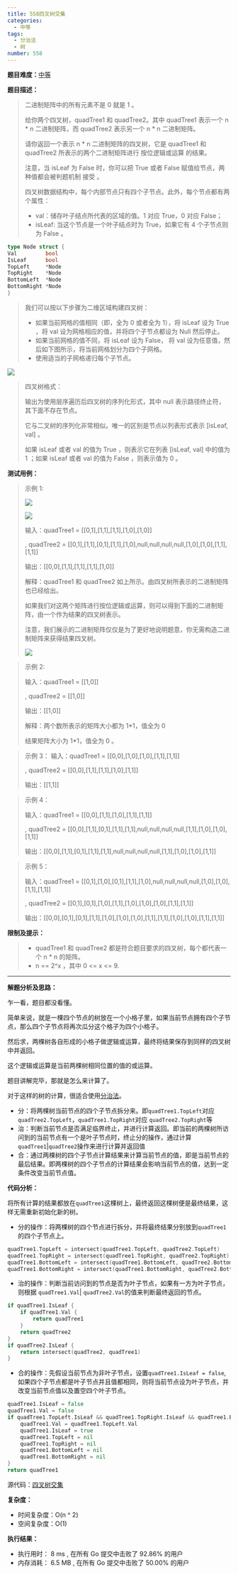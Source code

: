 ```yaml
---
title: 558四叉树交集
categories:
  - 中等
tags:
  - 分治法
  - 树
number: 558
---
```

**题目难度：**[中等](https://leetcode.cn/problems/logical-or-of-two-binary-grids-represented-as-quad-trees/)

**题目描述：**

> 二进制矩阵中的所有元素不是 0 就是 1 。
>
> 给你两个四叉树，quadTree1 和 quadTree2。其中 quadTree1 表示一个 n * n 二进制矩阵，而 quadTree2 表示另一个 n * n 二进制矩阵。
>
> 请你返回一个表示 n * n 二进制矩阵的四叉树，它是 quadTree1 和 quadTree2 所表示的两个二进制矩阵进行 按位逻辑或运算 的结果。
>
> 注意，当 isLeaf 为 False 时，你可以把 True 或者 False 赋值给节点，两种值都会被判题机制 接受 。
>
> 四叉树数据结构中，每个内部节点只有四个子节点。此外，每个节点都有两个属性：
>
> - val：储存叶子结点所代表的区域的值。1 对应 True，0 对应 False；
> - isLeaf: 当这个节点是一个叶子结点时为 True，如果它有 4 个子节点则为 False 。

```go
type Node struct {
Val         bool
IsLeaf      bool
TopLeft     *Node
TopRight    *Node
BottomLeft  *Node
BottomRight *Node
}
```

> 我们可以按以下步骤为二维区域构建四叉树：
>
> - 如果当前网格的值相同（即，全为 0 或者全为 1），将 isLeaf 设为 True ，将 val 设为网格相应的值，并将四个子节点都设为 Null 然后停止。
> - 如果当前网格的值不同，将 isLeaf 设为 False， 将 val 设为任意值，然后如下图所示，将当前网格划分为四个子网格。
> - 使用适当的子网格递归每个子节点。

![](../img/leetcode/558四叉树交集/new_top.png)


> 四叉树格式：
>
> 输出为使用层序遍历后四叉树的序列化形式，其中 null 表示路径终止符，其下面不存在节点。
>
> 它与二叉树的序列化非常相似。唯一的区别是节点以列表形式表示 [isLeaf, val] 。
>
> 如果 isLeaf 或者 val 的值为 True ，则表示它在列表 [isLeaf, val] 中的值为 1 ；如果 isLeaf 或者 val 的值为 False ，则表示值为 0 。


**测试用例：**

> 示例 1:
>
> ![](../img/leetcode/558四叉树交集/qt1.png)
>
> ![](../img/leetcode/558四叉树交集/qt2.png)
>
> 输入：quadTree1 = [[0,1],[1,1],[1,1],[1,0],[1,0]]
>
> , quadTree2 = [[0,1],[1,1],[0,1],[1,1],[1,0],null,null,null,null,[1,0],[1,0],[1,1],[1,1]]
>
> 输出：[[0,0],[1,1],[1,1],[1,1],[1,0]]
>
> 解释：quadTree1 和 quadTree2 如上所示。由四叉树所表示的二进制矩阵也已经给出。
>
> 如果我们对这两个矩阵进行按位逻辑或运算，则可以得到下面的二进制矩阵，由一个作为结果的四叉树表示。
>
> 注意，我们展示的二进制矩阵仅仅是为了更好地说明题意，你无需构造二进制矩阵来获得结果四叉树。
>
> ![](../img/leetcode/558四叉树交集/qtr.png)


> 示例 2:
>
> 输入：quadTree1 = [[1,0]]
>
> , quadTree2 = [[1,0]]
>
> 输出：[[1,0]]
>
> 解释：两个数所表示的矩阵大小都为 1*1，值全为 0
>
> 结果矩阵大小为 1*1，值全为 0 。


> 示例 3：
> 输入：quadTree1 = [[0,0],[1,0],[1,0],[1,1],[1,1]]
>
> , quadTree2 = [[0,0],[1,1],[1,1],[1,0],[1,1]]
>
> 输出：[[1,1]]

> 示例 4：
>
> 输入：quadTree1 = [[0,0],[1,1],[1,0],[1,1],[1,1]]
>
> , quadTree2 = [[0,0],[1,1],[0,1],[1,1],[1,1],null,null,null,null,[1,1],[1,0],[1,0],[1,1]]
>
> 输出：[[0,0],[1,1],[0,1],[1,1],[1,1],null,null,null,null,[1,1],[1,0],[1,0],[1,1]]


> 示例 5：
>
> 输入：quadTree1 = [[0,1],[1,0],[0,1],[1,1],[1,0],null,null,null,null,[1,0],[1,0],[1,1],[1,1]]
>
> , quadTree2 = [[0,1],[0,1],[1,0],[1,1],[1,0],[1,0],[1,0],[1,1],[1,1]]
>
> 输出：[[0,0],[0,1],[0,1],[1,1],[1,0],[1,0],[1,0],[1,1],[1,1],[1,0],[1,0],[1,1],[1,1]]


**限制及提示：**
> - quadTree1 和 quadTree2 都是符合题目要求的四叉树，每个都代表一个 n * n 的矩阵。
> - n == 2^x ，其中 0 <= x <= 9.

---
**解题分析及思路：**

乍一看，题目都没看懂。

简单来说，就是一棵四个节点的树放在一个小格子里，如果当前节点拥有四个子节点，那么四个子节点将再次瓜分这个格子为四个小格子。

然后求，两棵树各自形成的小格子做逻辑或运算，最终将结果保存到同样的四叉树中并返回。

这个逻辑或运算是当前两棵树相同位置的值的或运算。

题目讲解完毕，那就是怎么来计算了。

对于这样的树的计算，很适合使用[分治法](/dac)。

- 分：将两棵树当前节点的四个子节点拆分来。即`quadTree1.TopLeft`对应`quadTree2.TopLeft`，`quadTree1.TopRight`对应 `quadTree2.TopRight`等
- 治：判断当前节点是否满足临界终止，并进行计算返回。即当前的两棵树所访问到的当前节点有一个是叶子节点时，终止分的操作，通过计算 `quadTree1`|`quadTree2`操作来进行计算并返回值
- 合：通过两棵树的四个子节点计算结果来计算当前节点的值，即是当前节点的最后结果。即两棵树的四个子节点的计算结果会影响当前节点的值，达到一定条件改变当前节点值。

**代码分析：**

将所有计算的结果都放在`quadTree1`这棵树上，最终返回这棵树便是最终结果，这样无需重新初始化新的树。

- 分的操作：将两棵树的四个节点进行拆分，并将最终结果分别放到`quadTree1`的四个子节点上。
```go
quadTree1.TopLeft = intersect(quadTree1.TopLeft, quadTree2.TopLeft)
quadTree1.TopRight = intersect(quadTree1.TopRight, quadTree2.TopRight)
quadTree1.BottomLeft = intersect(quadTree1.BottomLeft, quadTree2.BottomLeft)
quadTree1.BottomRight = intersect(quadTree1.BottomRight, quadTree2.BottomRight)
```

- 治的操作：判断当前访问到的节点是否为叶子节点，如果有一方为叶子节点，则根据 `quadTree1.Val`| `quadTree2.Val`的值来判断最终返回的节点。
```go
if quadTree1.IsLeaf {
    if quadTree1.Val {
        return quadTree1
    }
    return quadTree2
}
if quadTree2.IsLeaf {
    return intersect(quadTree2, quadTree1)
}
```

- 合的操作：先假设当前节点为非叶子节点，设置`quadTree1.IsLeaf = false`,如果四个子节点都是叶子节点并且值都相同，则将当前节点设为叶子节点，并改变当前节点值以及置空四个叶子节点。
```go
quadTree1.IsLeaf = false
quadTree1.Val = false
if quadTree1.TopLeft.IsLeaf && quadTree1.TopRight.IsLeaf && quadTree1.BottomLeft.IsLeaf && quadTree1.BottomRight.IsLeaf && quadTree1.TopLeft.Val == quadTree1.TopRight.Val && quadTree1.TopRight.Val == quadTree1.BottomLeft.Val && quadTree1.BottomLeft.Val == quadTree1.BottomRight.Val {
    quadTree1.Val = quadTree1.TopLeft.Val
    quadTree1.IsLeaf = true
    quadTree1.TopLeft = nil
    quadTree1.TopRight = nil
    quadTree1.BottomLeft = nil
    quadTree1.BottomRight = nil
}
return quadTree1
```

源代码：[四叉树交集](https://github.com/lomtom/algorithm-go/blob/main/leetcode/558四叉树交集_test.go)

**复杂度：**

- 时间复杂度：O(n ^ 2)
- 空间复杂度：O(1)

**执行结果：**

- 执行用时： 8 ms , 在所有 Go 提交中击败了 92.86% 的用户
- 内存消耗： 6.5 MB , 在所有 Go 提交中击败了 50.00% 的用户
